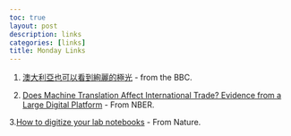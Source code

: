 ```yaml
---
toc: true
layout: post
description: links
categories: [links]
title: Monday Links
---
```


1. [澳大利亞也可以看到絢麗的極光](https://www.bbc.com/zhongwen/trad/science-53633255) - from the BBC.


2. [Does Machine Translation Affect International Trade? Evidence from a Large Digital Platform](https://www.nber.org/papers/w24917) - From NBER.

3.[How to digitize your lab notebooks](https://www.nature.com/articles/d41586-020-02728-0) - From Nature.